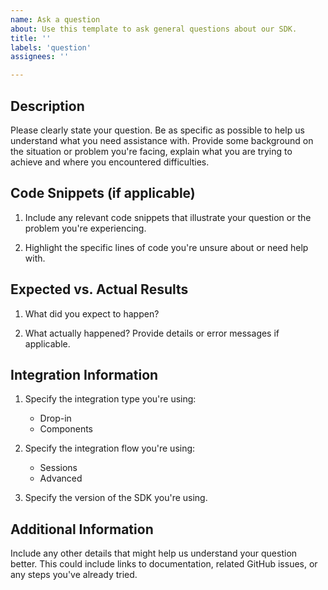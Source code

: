 ```yaml
---
name: Ask a question
about: Use this template to ask general questions about our SDK.
title: ''
labels: 'question'
assignees: ''

---
```


## Description
Please clearly state your question. Be as specific as possible to help us understand what you need assistance with. Provide some background on the situation or problem you're facing, explain what you are trying to achieve and where you encountered difficulties.

## Code Snippets (if applicable)
1. Include any relevant code snippets that illustrate your question or the problem you're experiencing.

2. Highlight the specific lines of code you're unsure about or need help with.

## Expected vs. Actual Results
1. What did you expect to happen?

2. What actually happened? Provide details or error messages if applicable.

## Integration Information
1. Specify the integration type you're using:
    - Drop-in
    - Components

2. Specify the integration flow you're using:
    - Sessions
    - Advanced

3. Specify the version of the SDK you're using.

## Additional Information
Include any other details that might help us understand your question better. This could include links to documentation, related GitHub issues, or any steps you've already tried.
